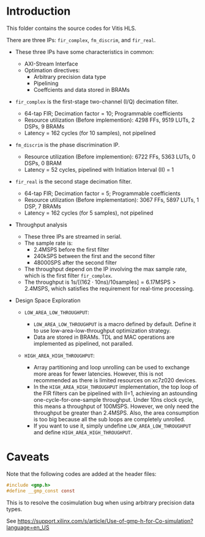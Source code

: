 # Introduction

This folder contains the source codes for Vitis HLS. 

There are three IPs: `fir_complex`, `fm_discrim`, and `fir_real`.

* These three IPs have some characteristics in common:
  * AXI-Stream Interface
  * Optimation directives:
    * Arbitrary precision data type
    * Pipelining
    * Coeffcients and data stored in BRAMs

* `fir_complex` is the first-stage two-channel (I/Q) decimation filter.
  * 64-tap FIR; Decimation factor = 10; Programmable coefficients
  * Resource utilization (Before implemention): 4298 FFs, 9519 LUTs, 2 DSPs, 9 BRAMs
  * Latency = 162 cycles (for 10 samples), not pipelined

* `fm_discrim` is the phase discrimination IP.
  * Resource utilization (Before implemention): 6722 FFs, 5363 LUTs, 0 DSPs, 0 BRAM
  * Latency = 52 cycles, pipelined with Initiation Interval (II) = 1

* `fir_real` is the second stage decimation filter.
  * 64-tap FIR; Decimation factor = 5; Programmable coefficients
  * Resource utilization (Before implementation): 3067 FFs, 5897 LUTs, 1 DSP, 7 BRAMs
  * Latency = 162 cycles (for 5 samples), not pipelined
  
* Throughput analysis
  * These three IPs are streamed in serial.
  * The sample rate is:
    * 2.4MSPS before the first filter
    * 240kSPS between the first and the second filter 
    * 48000SPS after the second filter
  * The throughput depend on the IP involving the max sample rate, which is the first filter `fir_complex`.
  * The throughput is $1\text{s}/[(162\cdot 10\text{ns})/10\text{samples}] = 6.17\text{MSPS} > 2.4\text{MSPS}$, which satisfies the requirement for real-time processing.

* Design Space Exploration
  * `LOW_AREA_LOW_THROUGHPUT`:
    * `LOW_AREA_LOW_THROUGHPUT` is a macro defined by default. Define it to use low-area-low-throughput optimization strategy.
    * Data are stored in BRAMs. TDL and MAC operations are implemented as pipelined, not paralled.

  * `HIGH_AREA_HIGH_THROUGHPUT`:
    * Array partitioning and loop unrolling can be used to exchange more areas for fewer latencies. However, this is not recommended as there is limited resources on xc7z020 devices.
    * In the `HIGH_AREA_HIGH_THROUGHPUT` implementation, the top loop of the FIR filters can be pipelined with II=1, achieving an astounding one-cycle-for-one-sample throughput. Under 10ns clock cycle, this means a throughput of 100MSPS. However, we only need the throughput be greater than 2.4MSPS. Also, the area consumption is too big because all the sub loops are completely unrolled.
    * If you want to use it, simply undefine `LOW_AREA_LOW_THROUGHPUT` and define `HIGH_AREA_HIGH_THROUGHPUT`.

# Caveats

Note that the following codes are added at the header files:

```c
#include <gmp.h>
#define __gmp_const const
```

This is to resolve the cosimulation bug when using arbitrary precision data types. 

See https://support.xilinx.com/s/article/Use-of-gmp-h-for-Co-simulation?language=en_US
